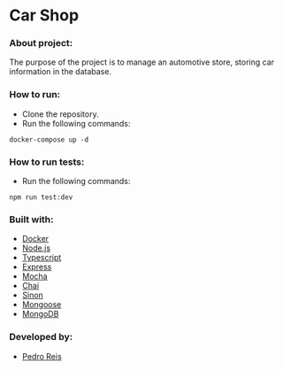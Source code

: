 # Car Shop
### About project:
The purpose of the project is to manage an automotive store, storing car information in the database.
### How to run:
- Clone the repository.
- Run the following commands:
```
docker-compose up -d
```
### How to run tests:
- Run the following commands:
```
npm run test:dev
```
### Built with:
- [Docker](https://www.docker.com/)
- [Node.js](https://nodejs.org/en/)
- [Typescript](https://www.typescriptlang.org/)
- [Express](https://expressjs.com/pt-br/)
- [Mocha](https://mochajs.org/)
- [Chai](https://www.chaijs.com/)
- [Sinon](https://sinonjs.org/)
- [Mongoose](https://mongoosejs.com/)
- [MongoDB](https://www.mongodb.com/)
### Developed by:
- [Pedro Reis](https://www.linkedin.com/in/pedroreisalves/)
